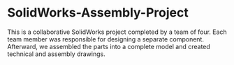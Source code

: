 # SolidWorks-Assembly-Project
This is a collaborative SolidWorks project completed by a team of four. Each team member was responsible for designing a separate component. Afterward, we assembled the parts into a complete model and created technical and assembly drawings.
